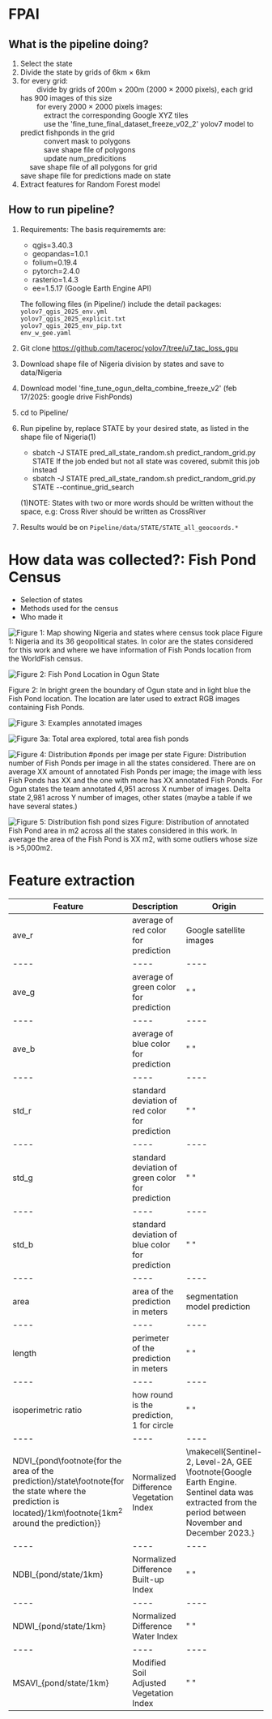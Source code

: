 # FPAI

## What is the pipeline doing?
1. Select the state
2. Divide the state by grids of 6km $\times$ 6km
3. for every grid:\
   &emsp;&emsp; divide by grids of 200m $\times$ 200m (2000 $\times$ 2000 pixels), each grid has 900 images of this size\
   &emsp;&emsp; for every 2000 $\times$ 2000 pixels images:\
      &emsp;&emsp;&emsp; extract the corresponding Google XYZ tiles\
      &emsp;&emsp;&emsp; use the 'fine_tune_final_dataset_freeze_v02_2' yolov7 model to predict fishponds in the grid\
      &emsp;&emsp;&emsp; convert mask to polygons\
      &emsp;&emsp;&emsp; save shape file of polygons\
      &emsp;&emsp;&emsp; update num_predicitions\
   &emsp; save shape file of all polygons for grid\
   save shape file for predictions made on state
4. Extract features for Random Forest model


## How to run pipeline?
1. Requirements:
   The basis requirememts are:
   *  qgis=3.40.3
   *  geopandas=1.0.1
   *  folium=0.19.4
   *  pytorch=2.4.0
   *  rasterio=1.4.3
   *  ee=1.5.17 (Google Earth Engine API)
     
   The following files (in Pipeline/) include the detail packages:\
   `yolov7_qgis_2025_env.yml`\
   `yolov7_qgis_2025_explicit.txt`\
   `yolov7_qgis_2025_env_pip.txt` \
   `env_w_gee.yaml`
    
  3. Git clone https://github.com/taceroc/yolov7/tree/u7_tac_loss_gpu
  4. Download shape file of Nigeria division by states and save to data/Nigeria
  5. Download model 'fine_tune_ogun_delta_combine_freeze_v2' (feb 17/2025: google drive FishPonds)
  6. cd to Pipeline/
  7. Run pipeline by, replace STATE by your desired state, as listed in the shape file of Nigeria(1)
     * sbatch -J STATE pred_all_state_random.sh predict_random_grid.py STATE
       If the job ended but not all state was covered, submit this job instead
     * sbatch -J STATE pred_all_state_random.sh predict_random_grid.py STATE --continue_grid_search
       
     (1)NOTE: States with two or more words should be written without the space, e.g: Cross River should be written as CrossRiver
  8. Results would be on `Pipeline/data/STATE/STATE_all_geocoords.*`

# How data was collected?: Fish Pond Census
  - Selection of states
  - Methods used for the census
  - Who made it
    
  ![Figure 1: Map showing Nigeria and states where census took place](images/map_big.png)
  Figure 1: Nigeria and its 36 geopolitical states. In color are the states considered for this work and where we have information of Fish Ponds location from the WorldFish census.

  ![Figure 2: Fish Pond Location in Ogun State ](images/ogun.png)
  
  Figure 2: In bright green the boundary of Ogun state and in light blue the Fish Pond location. The location are later used to extract RGB images containing Fish Ponds.

    
![Figure 3: Examples annotated images](images/roboflow_annotations.png)


![Figure 3a: Total area explored, total area fish ponds](images/total_area_fp.png)



![Figure 4: Distribution #ponds per image per state](images/dist_ponds_state.png)
Figure: Distribution number of Fish Ponds per image in all the states considered. There are on average XX amount of annotated Fish Ponds per image; the image with less Fish Ponds has XX and the one with more has XX annotated Fish Ponds. For Ogun states the team annotated 4,951 across X number of images. Delta state 2,981 across Y number of images, other states (maybe a table if we have several states.)

![Figure 5: Distribution fish pond sizes](images/dist_ponds_size.png)
Figure: Distribution of annotated Fish Pond area in m2 across all the states considered in this work. In average the area of the Fish Pond is XX m2, with some outliers whose size is >5,000m2.

# Feature extraction

|Feature | Description|Origin |
|-----|-------|------|
|ave\_r| average of red color for prediction | Google satellite images |
|----|----|----|
|ave\_g|  average of green color for prediction|  " "|
|----|----|----|
|ave\_b|  average of blue color for prediction| " "|
|----|----|----|
|std\_r|  standard deviation of red color for prediction| " "|
|----|----|----|
|std\_g|  standard deviation of green color for prediction| " "|
|----|----|----|
|std\_b|  standard deviation of blue color for prediction| " "|
|----|----|----|
|area| area of the prediction in meters| segmentation model prediction|
|----|----|----|
|length| perimeter of the prediction in meters| " " |
|----|----|----|
|isoperimetric ratio | how round is the prediction, 1 for circle | " "|
|----|----|----|
|NDVI\_{pond\footnote{for the area of the prediction}/state\footnote{for the state where the prediction is located}/1km\footnote{1km$^{2}$ around the prediction}} |  Normalized Difference Vegetation Index| \makecell{Sentinel-2, Level-2A, GEE \footnote{Google Earth Engine. Sentinel data was extracted from the period between November and December 2023.} | Python API} |
|----|----|----|
|NDBI\_{pond/state/1km} |  Normalized Difference Built-up Index|" " |
|----|----|----|
|NDWI\_{pond/state/1km} |  Normalized Difference Water Index| " " |
|----|----|----|
|MSAVI\_{pond/state/1km} | Modified Soil Adjusted Vegetation Index|" " |







  



